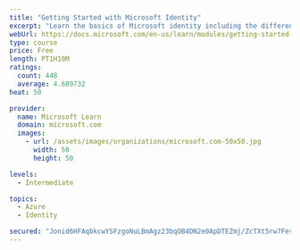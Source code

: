 ```yaml
---
title: "Getting Started with Microsoft Identity"
excerpt: "Learn the basics of Microsoft identity including the different types of tokens, account types, and supported topologies."
webUrl: https://docs.microsoft.com/en-us/learn/modules/getting-started-identity/
type: course
price: Free
length: PT1H10M
ratings:
  count: 448
  average: 4.689732
heat: 50

provider:
  name: Microsoft Learn
  domain: microsoft.com
  images:
    - url: /assets/images/organizations/microsoft.com-50x50.jpg
      width: 50
      height: 50

levels:
  - Intermediate

topics:
  - Azure
  - Identity

secured: "Jonid6HFAqbkcwYSFzgoNuLBmAgz23bqOB4DN2e0ApDTEZmj/ZcTXt5rw7FevTY5UUlNyvRn6WKBt0/Kfg1F20M2Hv2iPrXM5DTNr94T58Xmx19SIjbe6Xcrut0L7f+K6bZ0G8vupRbe9PsZdHXKKo4Pz55htCeMe6STGreLXi3JuP7FGyOoMVLhTL1kqrXnAmFJvtNAar878q+y6lCIVXRvuF1W6odcUn+oybdFsR9t5ZJvk/7Q+ouwgOyxBH7KNyemJ9ld+5lqLCVV8acpOQKtnPV+3tX6PBxCJAv4gH2ldJbiZmDR5ZrhxYw5Ma8I0yQZotHsrZGxGLQNNR1CQQFuhU53n9UTNUMW+AOG/uXwaZOBwKSl+k0VrZrQgtjnZb5TxFRt/uHnNmE55yagsWXY64nGqOq7on/vJuKBSXU=;nc0b+BYzStpDzGCA5fRsDg=="
---
```


